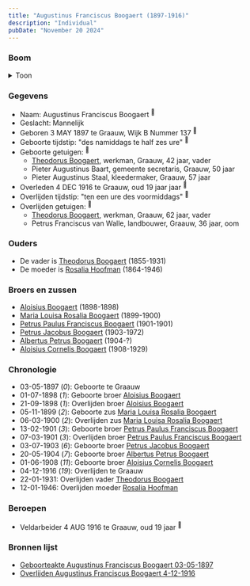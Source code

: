 ```yaml
---
title: "Augustinus Franciscus Boogaert (1897-1916)"
description: "Individual"
pubDate: "November 20 2024"
---
```


### Boom
<details><summary>Toon</summary>

![test](https://www.plantuml.com/plantuml/svg/ZP9FJm8n4CNl_HGJF7WYOTbb-HE20h8gYSOOFNWYtUsmD7HRqkc64C9tjyAkacZKMpDzy-QNUNDDZbjN5ehHMkeDjxo0b6Vht9fIYwbHneApN9F_GktOIWg4JDfCuUcDnSRjeC0YHKkd4ZcqQDnkW-pCDLES2FOC02R62hGlAvcjDH8DXmMNUZI2a1qOkuIduoXYfux6omgDCBOatsToZjOrW1FSjrf1BmQuc8L99vbuv_rIeX8760vIdkuMgN5EuM04GQ_JWQkpRrgNIYsu5elC6gBKU0glQxTXFdw4e1y6S6ivBxUUfu9uDiILv71dpBBWkYPejIDFa4ncuIpybG3chzwv5qUryvyqGKqJnTzeXeCj2Y5r_g63X_6Rj-x7HwZ4GyKXN2YPhzmEbJ9R3tPWrRgQpKh1AlglGjNf2qTjbzNJncLUafFQ9v3uKyWaPJ-6qONF9FyE9Qonk__UI0GtiwbVI72s47QDMlZpVGS0)
</details>

### Gegevens
- Naam: Augustinus Franciscus Boogaert <sup><a href="../s00317/" style="text-decoration:none" title="Geboorteakte Augustinus Franciscus Boogaert 03-05-1897">:link:</a></sup>
- Geslacht: Mannelijk
- Geboren 3 MAY 1897 te Graauw, Wijk B Nummer 137 <sup><a href="../s00317/" style="text-decoration:none" title="Geboorteakte Augustinus Franciscus Boogaert 03-05-1897">:link:</a></sup>
- Geboorte tijdstip: "des namiddags te half zes ure" <sup><a href="../s00317/" style="text-decoration:none" title="Geboorteakte Augustinus Franciscus Boogaert 03-05-1897">:link:</a></sup>
- Geboorte getuigen: <sup><a href="../s00317/" style="text-decoration:none" title="Geboorteakte Augustinus Franciscus Boogaert 03-05-1897">:link:</a></sup>
  - [Theodorus Boogaert](../i00186/), werkman, Graauw, 42 jaar, vader
  - Pieter Augustinus Baart, gemeente secretaris, Graauw, 50 jaar
  - Pieter Augustinus Staal, kleedermaker, Graauw, 57 jaar
- Overleden 4 DEC 1916 te Graauw, oud 19 jaar jaar <sup><a href="../s00327/" style="text-decoration:none" title="Overlijden Augustinus Franciscus Boogaert 4-12-1916">:link:</a></sup>
- Overlijden tijdstip: "ten een ure des voormiddags" <sup><a href="../s00327/" style="text-decoration:none" title="Overlijden Augustinus Franciscus Boogaert 4-12-1916">:link:</a></sup>
- Overlijden getuigen: <sup><a href="../s00327/" style="text-decoration:none" title="Overlijden Augustinus Franciscus Boogaert 4-12-1916">:link:</a></sup>
  - [Theodorus Boogaert](../i00186/), werkman, Graauw, 62 jaar, vader
  - Petrus Franciscus van Walle, landbouwer, Graauw, 36 jaar, oom

### Ouders
- De vader is [Theodorus Boogaert](../i00186/) (1855-1931)
- De moeder is [Rosalia Hoofman](../i00024/) (1864-1946)

### Broers en zussen
- [Aloisius Boogaert](../i00188/) (1898-1898)
- [Maria Louisa Rosalia Boogaert](../i00189/) (1899-1900)
- [Petrus Paulus Franciscus Boogaert](../i00190/) (1901-1901)
- [Petrus Jacobus Boogaert](../i00191/) (1903-1972)
- [Albertus Petrus Boogaert](../i00192/) (1904-?)
- [Aloisius Cornelis Boogaert](../i00193/) (1908-1929)

### Chronologie
- 03-05-1897 (<i>0</i>): Geboorte te Graauw
- 01-07-1898 (<i>1</i>): Geboorte broer [Aloisius Boogaert](../i00188/)
- 21-09-1898 (<i>1</i>): Overlijden broer [Aloisius Boogaert](../i00188/)
- 05-11-1899 (<i>2</i>): Geboorte zus [Maria Louisa Rosalia Boogaert](../i00189/)
- 06-03-1900 (<i>2</i>): Overlijden zus [Maria Louisa Rosalia Boogaert](../i00189/)
- 13-02-1901 (<i>3</i>): Geboorte broer [Petrus Paulus Franciscus Boogaert](../i00190/)
- 07-03-1901 (<i>3</i>): Overlijden broer [Petrus Paulus Franciscus Boogaert](../i00190/)
- 03-07-1903 (<i>6</i>): Geboorte broer [Petrus Jacobus Boogaert](../i00191/)
- 20-05-1904 (<i>7</i>): Geboorte broer [Albertus Petrus Boogaert](../i00192/)
- 01-06-1908 (<i>11</i>): Geboorte broer [Aloisius Cornelis Boogaert](../i00193/)
- 04-12-1916 (<i>19</i>): Overlijden te Graauw
- 22-01-1931: Overlijden vader [Theodorus Boogaert](../i00186/)
- 12-01-1946: Overlijden moeder [Rosalia Hoofman](../i00024/)

### Beroepen
- Veldarbeider 4 AUG 1916 te Graauw, oud 19 jaar <sup><a href="../s00327/" style="text-decoration:none" title="Overlijden Augustinus Franciscus Boogaert 4-12-1916">:link:</a></sup>

### Bronnen lijst
- [Geboorteakte Augustinus Franciscus Boogaert 03-05-1897](../s00317/)
- [Overlijden Augustinus Franciscus Boogaert 4-12-1916](../s00327/)